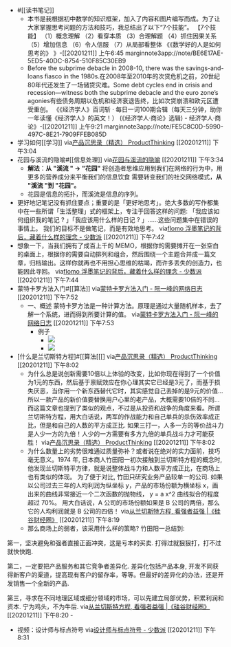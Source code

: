 - #[[读书笔记]]
    - 本书是我根据初中数学的知识框架，加入了内容和图片编写而成。为了让大家掌握思考问题的方法和技巧，我总结出了以下“7个技能”。
【7个技能】
（1）概念理解
（2）看穿本质
（3）合理解题
（4）抓住因果关系
（5）增加信息
（6）令人信服
（7）从局部看整体
《《数学好的人是如何思考的》 》-[[20201211]] 上午6:45
marginnote3app://note/BE6E17AE-5ED5-40DC-8754-510F85C30EB9
    - Before the subprime debacle in 2008-10, there was the savings-and-loans fiasco in the 1980s.在2008年至2010年的次贷危机之前，20世纪80年代还发生了一场储贷灾难。Some debt cycles end in crisis and recession—witness both the subprime debacle and the euro zone’s agonies有些债务周期以危机和经济衰退告终，比如次贷崩溃和欧元区遭受重创。
《《经济学人》百词斩 · 每日一词100期合辑（每天三分钟，助你一年读懂《经济学人》的英文！） (《经济学人·商论》选辑) - 经济学人·商论》-[[20201211]] 上午9:21
marginnote3app://note/FE5C8C0D-5990-497C-8E21-7909FFEB085D
- 学习如何[[学习]]
via[产品沉思录（精选） ProductThinking](https://index.pmthinking.com/ProductThinking-a601a12335044f349a22caf57f274c27?p=4d92410d370849c1be0bde496b6d60bb)
[[20201211]] 下午3:04
- 花园与溪流的隐喻#[[信息处理]]
via[花园与溪流的隐喻](https://index.pmthinking.com/effa3aa294af4d07ac279e74aec69602)
[[20201211]] 下午3:34
    - **解法**：**从 "溪流 " → "花园"**
将创造者思维应用到我们在网络的行为中，用更多的营养成分来平衡我们的信息饮食
需要转变我们的社交网络模式，**从 "溪流 "到 "花园"。**
    - 花园是信息的拓扑，而溪流是信息的序列。
- 更好地记笔记没有抓住要点；重要的是「更好地思考」。绝大多数的写作都集中在一些所谓「生活整理」式的框架上，专注于回答这样的问题: 「我应该如何组织我的笔记 ? 」「我应该用什么样的日记 ? 」……这些问题集中在错误的事情上。 我们的目标不是做笔记，而是有效地思考。
via[flomo 浮墨笔记的背后，藏着什么样的理念 - 少数派](https://sspai.com/post/64009)
[[20201211]] 下午7:42
- 想象一下，当我们拥有了成百上千的 MEMO，根据你的需要摊开在一张空白的桌面上，根据你的需要自动排列和组合，然后围绕一个主题合并成一篇文章，归档输出。这样你就再也不用担心思维的枯竭，而许多丢失的创造力，也能因此寻回。
via[flomo 浮墨笔记的背后，藏着什么样的理念 - 少数派](https://sspai.com/post/64009)
[[20201211]] 下午7:44
- 蒙特卡罗方法入门#[[算法]]
via[蒙特卡罗方法入门 - 阮一峰的网络日志](http://www.ruanyifeng.com/blog/2015/07/monte-carlo-method.html)
[[20201211]] 下午7:52
    - 一、概述
蒙特卡罗方法是一种计算方法。原理是通过大量随机样本，去了解一个系统，进而得到所要计算的值。
via[蒙特卡罗方法入门 - 阮一峰的网络日志](http://www.ruanyifeng.com/blog/2015/07/monte-carlo-method.html)
[[20201211]] 下午7:53
        - 例子
            - ![](https://firebasestorage.googleapis.com/v0/b/firescript-577a2.appspot.com/o/imgs%2Fapp%2Fxinyiheng%2FqpoPk3qNxS.png?alt=media&token=425dd4de-4e84-4f85-8ba2-cb509d7c4433)
            - ![](https://firebasestorage.googleapis.com/v0/b/firescript-577a2.appspot.com/o/imgs%2Fapp%2Fxinyiheng%2F8c566noQRg.png?alt=media&token=31def221-91cc-4aec-a5dc-affe325d246f)
- [什么是兰切斯特方程]#[[算法[[[[]](]]]]https://index.pmthinking.com/598fb62d9c3b44cab39f075d5d110fe3)
via[产品沉思录（精选） ProductThinking](https://index.pmthinking.com/ProductThinking-a601a12335044f349a22caf57f274c27?p=598fb62d9c3b44cab39f075d5d110fe3)
[[20201211]] 下午8:02
    - 为什么总是说创新需要10倍以上体验的改变，比如你现在得到了一个价值为1元的东西，然后基于禀赋效应在你心理其实它已经是3元了，而基于损失厌恶，当你用一个新东西替代它时，其实感觉自己丢掉的是9元的价值…所以一款产品的新价值要替换用户心里的老产品，大概需要10倍的不同…
而这篇文章也提到了类似的观点，不过是从投资和战争的角度来看。所谓兰切斯特方程，用大白话说，两军的作战能力和自己单兵的杀伤效率成正比，但是和自己的人数的平方成正比. 如果三打一，人多一方的等价战斗力是人少一方的九倍！人少的一方需要有多方九倍的单兵战斗力才可能获胜！
via[产品沉思录（精选） ProductThinking](https://index.pmthinking.com/ProductThinking-a601a12335044f349a22caf57f274c27?p=598fb62d9c3b44cab39f075d5d110fe3)
[[20201211]] 下午8:02
    - 为什么数量上的劣势很难通过质量弥补？或者说在绝对的实力面前，技巧毫无意义。1974 年, 日本商人竹田阳一初次接触到兰切斯特方程的概念时, 他发现兰切斯特平方律，就是说整体战斗力和人数平方成正比，在商场上也有类似的体现。
为了便于对比, 竹田只研究业务产品较单一的公司. 如果以公司过去三年的人均利润为纵坐标 y，产品的市场份额为横坐标 x，画出来的曲线非常接近一个二次函数的抛物线， 
      y = a x^2
曲线拟合的程度超过 70%。
用大白话说，A 公司的市场份额如果是 B 公司的两倍，那么它的人均利润就是 B 公司的四倍！
via[从兰切斯特方程, 看强者益强 |《硅谷财经圈》](https://mp.weixin.qq.com/s/k2XLLBCTBDh_hawqRxT2Gw)
[[20201211]] 下午8:19
    - 那么商场上的弱者，该采用什么样的策略? 竹田阳一总结到:

第一，坚决避免和强者直接正面冲突，这是亏本的买卖.  打得过就狠狠打，打不过就快快跑.

第二，一定要把产品服务和其它竞争者差异化. 差异化包括产品本身, 开发不同获得新客户的渠道，提高现有客户的留存率，等等。但最好的差异化的办法，还是开发销售一个全新的产品.

第三，寻求在不同地理区域或细分领域的市场，可以先建立局部优势，积累利润和资本. 宁为鸡头，不为牛后.
via[从兰切斯特方程, 看强者益强 |《硅谷财经圈》](https://mp.weixin.qq.com/s/k2XLLBCTBDh_hawqRxT2Gw)
[[20201211]] 下午8:20
    - 

- 视频：设计师与标点符号
via[设计师与标点符号 - 少数派](https://sspai.com/post/64010)
[[20201211]] 下午8:31
